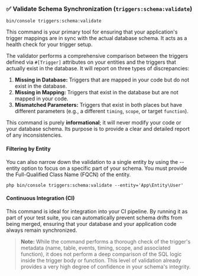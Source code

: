 ### ✅ Validate Schema Synchronization (`triggers:schema:validate`)

```
bin/console triggers:schema:validate
```

This command is your primary tool for ensuring that your application's trigger mappings are in sync with the actual database schema. It acts as a health check for your trigger setup.

The validator performs a comprehensive comparison between the triggers defined via `#[Trigger]` attributes on your entities and the triggers that actually exist in the database. It will report on three types of discrepancies:

1.  **Missing in Database:** Triggers that are mapped in your code but do not exist in the database.
2.  **Missing in Mapping:** Triggers that exist in the database but are not mapped in your code.
3.  **Mismatched Parameters:** Triggers that exist in both places but have different parameters (e.g., a different `timing`, `scope`, or target `function`).

This command is purely **informational**; it will never modify your code or your database schema. Its purpose is to provide a clear and detailed report of any inconsistencies.

#### Filtering by Entity
You can also narrow down the validation to a single entity by using the --entity option to focus on a specific part of your schema. You must provide the Full-Qualified Class Name (FQCN) of the entity.
```
php bin/console triggers:schema:validate --entity='App\Entity\User'
```

#### Continuous Integration (CI)

This command is ideal for integration into your CI pipeline. By running it as part of your test suite, you can automatically prevent schema drifts from being merged, ensuring that your database and your application code always remain synchronized.

> **Note:** While the command performs a thorough check of the trigger's metadata (name, table, events, timing, scope, and associated function), it does not perform a deep comparison of the SQL logic inside the trigger body or function. This level of validation already provides a very high degree of confidence in your schema's integrity.

